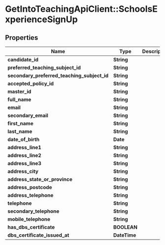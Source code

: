# GetIntoTeachingApiClient::SchoolsExperienceSignUp

## Properties
Name | Type | Description | Notes
------------ | ------------- | ------------- | -------------
**candidate_id** | **String** |  | [optional] 
**preferred_teaching_subject_id** | **String** |  | 
**secondary_preferred_teaching_subject_id** | **String** |  | [optional] 
**accepted_policy_id** | **String** |  | 
**master_id** | **String** |  | [optional] 
**full_name** | **String** |  | [optional] 
**email** | **String** |  | 
**secondary_email** | **String** |  | [optional] 
**first_name** | **String** |  | 
**last_name** | **String** |  | 
**date_of_birth** | **Date** |  | 
**address_line1** | **String** |  | 
**address_line2** | **String** |  | [optional] 
**address_line3** | **String** |  | [optional] 
**address_city** | **String** |  | 
**address_state_or_province** | **String** |  | 
**address_postcode** | **String** |  | 
**address_telephone** | **String** |  | 
**telephone** | **String** |  | 
**secondary_telephone** | **String** |  | 
**mobile_telephone** | **String** |  | [optional] 
**has_dbs_certificate** | **BOOLEAN** |  | 
**dbs_certificate_issued_at** | **DateTime** |  | [optional] 


